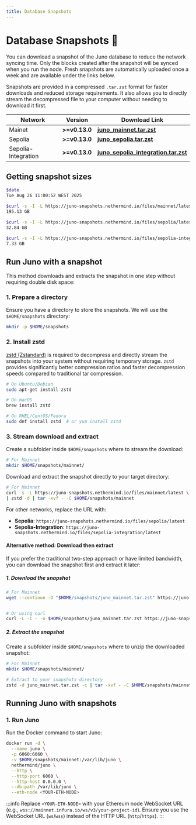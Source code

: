 ```yaml
---
title: Database Snapshots
---
```


# Database Snapshots :camera_flash:

You can download a snapshot of the Juno database to reduce the network syncing time. Only the blocks created after the snapshot will be synced when you run the node. Fresh snapshots are automatically uploaded once a week and are available under the links below.

Snapshots are provided in a compressed `.tar.zst` format for faster downloads and reduced storage requirements. It also allows you to directly stream the decompressed file to your computer without needing to download it first.

| Network             | Version       | Download Link                                                                                                 |
| ------------------- | ------------- | ------------------------------------------------------------------------------------------------------------- |
| Mainet              | **>=v0.13.0** | [**juno_mainnet.tar.zst**](https://juno-snapshots.nethermind.io/files/mainnet/latest)                         |
| Sepolia             | **>=v0.13.0** | [**juno_sepolia.tar.zst**](https://juno-snapshots.nethermind.io/files/sepolia/latest)                         |
| Sepolia-Integration | **>=v0.13.0** | [**juno_sepolia_integration.tar.zst**](https://juno-snapshots.nethermind.io/files/sepolia-integration/latest) |

## Getting snapshot sizes

```bash
$date
Tue Aug 26 11:00:52 WEST 2025

$curl -s -I -L https://juno-snapshots.nethermind.io/files/mainnet/latest | gawk -v IGNORECASE=1 '/^Content-Length/ { printf "%.2f GB\n", $2/1024/1024/1024 }'
195.13 GB

$curl -s -I -L https://juno-snapshots.nethermind.io/files/sepolia/latest | gawk -v IGNORECASE=1 '/^Content-Length/ { printf "%.2f GB\n", $2/1024/1024/1024 }'
32.84 GB

$curl -s -I -L https://juno-snapshots.nethermind.io/files/sepolia-integration/latest | gawk -v IGNORECASE=1 '/^Content-Length/ { printf "%.2f GB\n", $2/1024/1024/1024 }'
7.33 GB
```

## Run Juno with a snapshot

This method downloads and extracts the snapshot in one step without requiring double disk space:

### 1. Prepare a directory

Ensure you have a directory to store the snapshots. We will use the `$HOME/snapshots` directory:

```bash
mkdir -p $HOME/snapshots
```

### 2. Install zstd

[zstd (Zstandard)](https://github.com/facebook/zstd) is required to decompress and directly stream the snapshots into your system without requiring temporary storage. `zstd` provides significantly better compression ratios and faster decompression speeds compared to traditional tar compression.

```bash
# On Ubuntu/Debian
sudo apt-get install zstd

# On macOS
brew install zstd

# On RHEL/CentOS/Fedora
sudo dnf install zstd  # or yum install zstd
```

### 3. Stream download and extract

Create a subfolder inside `$HOME/snapshots` where to stream the download:

```bash
# For Mainnet
mkdir $HOME/snapshots/mainnet/
```

Download and extract the snapshot directly to your target directory:

```bash
# For Mainnet
curl -s -L https://juno-snapshots.nethermind.io/files/mainnet/latest \
| zstd -d | tar -xvf - -C $HOME/snapshots/mainnet
```

For other networks, replace the URL with:

- **Sepolia**: `https://juno-snapshots.nethermind.io/files/sepolia/latest`
- **Sepolia-Integration**: `https://juno-snapshots.nethermind.io/files/sepolia-integration/latest`

#### Alternative method: Download then extract

If you prefer the traditional two-step approach or have limited bandwidth, you can download the snapshot first and extract it later:

##### 1. Download the snapshot

```bash
# For Mainnet
wget --continue -O "$HOME/snapshots/juno_mainnet.tar.zst" https://juno-snapshots.nethermind.io/files/mainnet/latest


# Or using curl
curl -L -C - -o $HOME/snapshots/juno_mainnet.tar.zst https://juno-snapshots.nethermind.io/files/mainnet/latest
```

##### 2. Extract the snapshot

Create a subfolder inside `$HOME/snapshots` where to unzip the downloaded snapshot:

```bash
# For Mainnet
mkdir $HOME/snapshots/mainnet/
```

```bash
# Extract to your snapshots directory
zstd -d juno_mainnet.tar.zst -c | tar -xvf - -C $HOME/snapshots/mainnet
```

## Running Juno with snapshots

### 1. Run Juno

Run the Docker command to start Juno:

```bash
docker run -d \
  --name juno \
  -p 6060:6060 \
  -v $HOME/snapshots/mainnet:/var/lib/juno \
  nethermind/juno \
  --http \
  --http-port 6060 \
  --http-host 0.0.0.0 \
  --db-path /var/lib/juno \
  --eth-node <YOUR-ETH-NODE>
```

:::info
Replace `<YOUR-ETH-NODE>` with your Ethereum node WebSocket URL (e.g., `wss://mainnet.infura.io/ws/v3/your-project-id`). Ensure you use the WebSocket URL (`ws`/`wss`) instead of the HTTP URL (`http`/`https`).
:::
